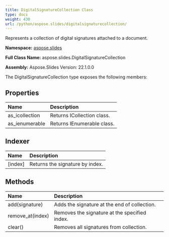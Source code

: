 ```yaml
---
title: DigitalSignatureCollection Class
type: docs
weight: 430
url: /python/aspose.slides/digitalsignaturecollection/
---
```


Represents a collection of digital signatures attached to a document.

**Namespace:** [aspose.slides](/python/aspose.slides/)

**Full Class Name:** aspose.slides.DigitalSignatureCollection

**Assembly:**  Aspose.Slides Version: 22.1.0.0

The DigitalSignatureCollection type exposes the following members:
## **Properties**
|**Name**|**Description**|
| :- | :- |
|as_icollection|Returns ICollection class.|
|as_ienumerable|Returns IEnumerable class.|
## **Indexer**
|**Name**|**Description**|
| :- | :- |
|[index]|Returns the signature by index.|
## **Methods**
|**Name**|**Description**|
| :- | :- |
|add(signature)|Adds the signature at the end of collection.|
|remove_at(index)|Removes the signature at the specified index.|
|clear()|Removes all signatures from collection.|
